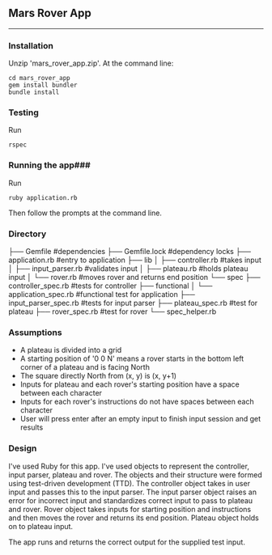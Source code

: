 ﻿## Mars Rover App ##


----------


### Installation ###
Unzip 'mars_rover_app.zip'.
At the command line:

    cd mars_rover_app
    gem install bundler
    bundle install

### Testing ###
Run

    rspec

### Running the app###
Run

    ruby application.rb

Then follow the prompts at the command line.

### Directory ###
├── Gemfile  #dependencies
├── Gemfile.lock  #dependency locks
├── application.rb #entry to application
├── lib 
│   ├── controller.rb #takes input
│   ├── input_parser.rb #validates input
│   ├── plateau.rb #holds plateau input
│   └── rover.rb #moves rover and returns end position
└── spec
    ├── controller_spec.rb #tests for controller
    ├── functional
    │   └── application_spec.rb #functional test for application
    ├── input_parser_spec.rb #tests for input parser
    ├── plateau_spec.rb #test for plateau
    ├── rover_spec.rb #test for rover
    └── spec_helper.rb
### Assumptions ###

 - A plateau is divided into a grid
 - A starting position of '0 0 N' means a rover starts in the bottom left corner of a plateau and is facing North
 - The square directly North from (x, y) is (x, y+1)
 - Inputs for plateau and each rover's starting position have a space between each character
 - Inputs for each rover's instructions do not have spaces between each character
 - User will press enter after an empty input to finish input session and get results  

### Design ###

I've used Ruby for this app. I've used objects to represent the controller, input parser, plateau and rover. The objects and their structure were formed using test-driven development (TTD). The controller object takes in user input and passes this to the input parser. The input parser object raises an error for incorrect input and standardizes correct input to pass to plateau and rover. Rover object takes inputs for starting position and instructions and then moves the rover and returns its end position. Plateau object holds on to plateau input.

The app runs and returns the correct output for the supplied test input.